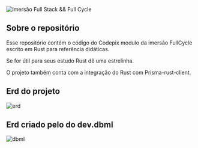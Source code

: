 ![Imersão Full Stack && Full Cycle](https://events-fullcycle.s3.amazonaws.com/events-fullcycle/static/site/img/grupo_4417.png)

## Sobre o repositório

Esse repositório contém o código do Codepix modulo da imersão FullCycle escrito em Rust para referência didáticas.

Se for útil para seus estudo Rust dê uma estrelinha.

O projeto também conta com a integração do Rust com Prisma-rust-client.

## Erd do projeto

![erd](https://github.com/fernandomarca/rust-codepix/prisma/erd.svg)

## Erd criado pelo do dev.dbml

![dbml](https://github.com/fernandomarca/rust-codepix/prisma/dbml/bdml.png)
